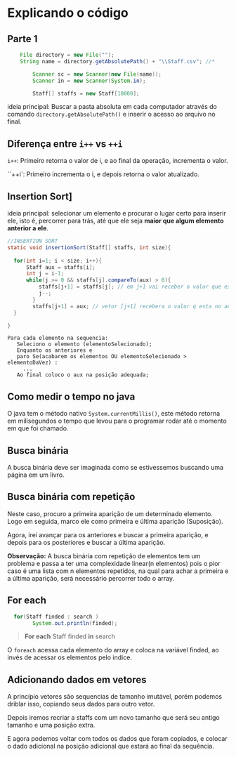 # Explicando o código

## Parte 1

```java
    File directory = new File("");
  	String name = directory.getAbsolutePath() + "\\Staff.csv"; //*

		Scanner sc = new Scanner(new File(name));
		Scanner in = new Scanner(System.in);

		Staff[] staffs = new Staff[10000];
```

ideia principal: Buscar a pasta absoluta em cada computador através do comando `directory.getAbsolutePath()` e inserir o acesso ao arquivo no final.

## Diferença entre `i++` vs `++i`

`i++`: Primeiro retorna o valor de i, e ao final da operação, incrementa o valor.

``++i`: Primeiro incrementa o i, e depois retorna o valor atualizado.

## Insertion Sort]

ideia principal: selecionar um elemento e procurar o lugar certo para inserir ele, isto é, percorrer para trás, até que ele seja **maior que algum elemento anterior a ele**.

```java
//INSERTION SORT
static void insertionSort(Staff[] staffs, int size){
  
  for(int i=1; i < size; i++){
      Staff aux = staffs[i];
      int j = i-1;
      while(j >= 0 && staffs[j].compareTo(aux) > 0){
          staffs[j+1] = staffs[j]; // em j+1 vai receber o valor que esta em j
          j--;
        }
        staffs[j+1] = aux; // vetor [j+1] recebera o valor q esta no aux
  }

}
 ```

 ```
 Para cada elemento na sequencia:
    Seleciono o elemento (elementoSelecionado);
    Enquanto os anteriores e 
    paro Se(acabarem os elementos OU elementoSelecionado > elementoDaVez) :
      ...
    Ao final coloco o aux na posição adequada;
 ```

 ## Como medir o tempo no java

 O java tem o método nativo `System.currentMillis()`, este método retorna em milisegundos o tempo que levou para o programar rodar até o momento em que foi chamado.

 ## Busca binária

 A busca binária deve ser imaginada como se estivessemos buscando uma página em um livro. 

 ## Busca binária com repetição

Neste caso, procuro a primeira aparição de um determinado elemento. Logo em seguida, marco ele como primeira e última aparição (Suposição).

Agora, irei avançar para os anteriores e buscar a primeira aparição, e depois para os posteriores e buscar a última aparição.

**Observação:**  A busca binária com repetição de elementos tem um problema e passa a ter uma complexidade linear(n elementos) pois o pior caso é uma lista com n elementos repetidos, na qual para achar a primeira e a última aparição, será necessário percorrer todo o array.

## For each

```java
  for(Staff finded : search )
		System.out.println(finded);
```

> **For each** Staff finded **in** search

O `foreach` acessa cada elemento do array e coloca na variável finded, ao invés de acessar os elementos pelo indice.

## Adicionando dados em vetores

A princípio vetores são sequencias de tamanho imutável, porém podemos driblar isso, copiando seus dados para outro vetor.

Depois iremos recriar a staffs com um novo tamanho que será seu antigo tamanho e uma posição extra.

E agora podemos voltar com todos os dados que foram copiados, e colocar o dado adicional na posição adicional que estará ao final da sequência.